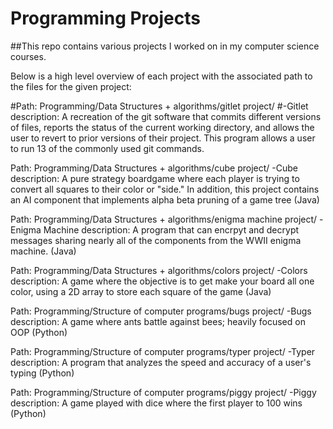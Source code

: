 # Programming Projects

##This repo contains various projects I worked on in my computer science courses.

Below is a high level overview of each project with the associated path to the files for the given project:

#Path: Programming/Data Structures + algorithms/gitlet project/
#-Gitlet description: A recreation of the git software that commits different versions of files, reports the status of the current working directory, and allows the user to revert to prior versions of their project.  This program allows a user to run 13 of the commonly used git commands.

Path: Programming/Data Structures + algorithms/cube project/
-Cube description: A pure strategy boardgame where each player is trying to convert all squares to their color or "side."
       In addition, this project contains an AI component that implements alpha beta pruning of a game tree (Java)
  
Path: Programming/Data Structures + algorithms/enigma machine project/
-Enigma Machine description: A program that can encrpyt and decrypt messages sharing nearly all of the components from the WWII enigma machine. (Java)

Path: Programming/Data Structures + algorithms/colors project/
-Colors description: A game where the objective is to get make your board all one color, using a 2D array to store each square of the game (Java)

Path: Programming/Structure of computer programs/bugs project/
-Bugs description:  A game where ants battle against bees; heavily focused on OOP (Python)

Path: Programming/Structure of computer programs/typer project/
-Typer description:  A program that analyzes the speed and accuracy of a user's typing (Python)

Path: Programming/Structure of computer programs/piggy project/
-Piggy description:  A game played with dice where the first player to 100 wins (Python)
